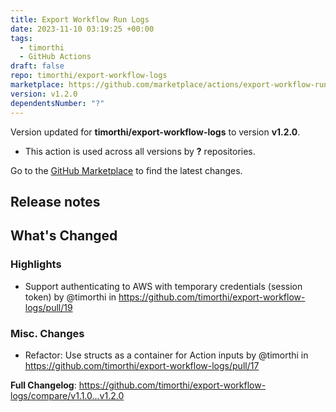 ```yaml
---
title: Export Workflow Run Logs
date: 2023-11-10 03:19:25 +00:00
tags:
  - timorthi
  - GitHub Actions
draft: false
repo: timorthi/export-workflow-logs
marketplace: https://github.com/marketplace/actions/export-workflow-run-logs
version: v1.2.0
dependentsNumber: "?"
---
```



Version updated for **timorthi/export-workflow-logs** to version **v1.2.0**.
- This action is used across all versions by **?** repositories.

Go to the [GitHub Marketplace](https://github.com/marketplace/actions/export-workflow-run-logs) to find the latest changes.

## Release notes

## What's Changed
### Highlights
* Support authenticating to AWS with temporary credentials (session token) by @timorthi in https://github.com/timorthi/export-workflow-logs/pull/19

### Misc. Changes
* Refactor: Use structs as a container for Action inputs by @timorthi in https://github.com/timorthi/export-workflow-logs/pull/17


**Full Changelog**: https://github.com/timorthi/export-workflow-logs/compare/v1.1.0...v1.2.0
